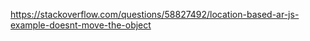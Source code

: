 


https://stackoverflow.com/questions/58827492/location-based-ar-js-example-doesnt-move-the-object
